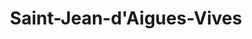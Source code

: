 ---
title: Saint-Jean-d'Aigues-Vives
url: /saint-jean-daigues-vives/
latitude: 42.924
longitude: 1.868
---